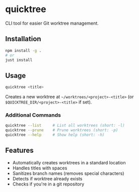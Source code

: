# quicktree

CLI tool for easier Git worktree management.

## Installation

```bash
npm install -g .
# or
just install
```

## Usage

```bash
quicktree <title>
```

Creates a new worktree at `~/worktrees/<project>-<title>` (or `$QUICKTREE_DIR/<project>-<title>` if set).

### Additional Commands

```bash
quicktree --list     # List all worktrees (short: -l)
quicktree --prune    # Prune worktrees (short: -p)
quicktree --help     # Show help (short: -h)
```

## Features

- Automatically creates worktrees in a standard location
- Handles titles with spaces
- Sanitizes branch names (removes special characters)
- Detects if worktree already exists
- Checks if you're in a git repository
